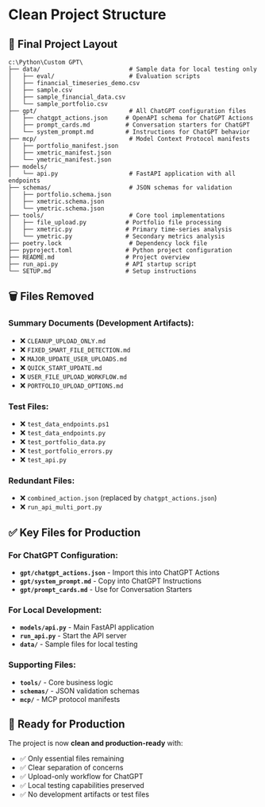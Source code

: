 # Clean Project Structure

## 📁 Final Project Layout

```
c:\Python\Custom GPT\
├── data/                         # Sample data for local testing only
│   ├── eval/                     # Evaluation scripts
│   ├── financial_timeseries_demo.csv
│   ├── sample.csv
│   ├── sample_financial_data.csv
│   └── sample_portfolio.csv
├── gpt/                          # All ChatGPT configuration files
│   ├── chatgpt_actions.json     # OpenAPI schema for ChatGPT Actions
│   ├── prompt_cards.md          # Conversation starters for ChatGPT
│   └── system_prompt.md         # Instructions for ChatGPT behavior
├── mcp/                          # Model Context Protocol manifests
│   ├── portfolio_manifest.json
│   ├── xmetric_manifest.json
│   └── ymetric_manifest.json
├── models/
│   └── api.py                    # FastAPI application with all endpoints
├── schemas/                      # JSON schemas for validation
│   ├── portfolio.schema.json
│   ├── xmetric.schema.json
│   └── ymetric.schema.json
├── tools/                        # Core tool implementations
│   ├── file_upload.py           # Portfolio file processing
│   ├── xmetric.py               # Primary time-series analysis
│   └── ymetric.py               # Secondary metrics analysis
├── poetry.lock                   # Dependency lock file
├── pyproject.toml               # Python project configuration
├── README.md                    # Project overview
├── run_api.py                   # API startup script
└── SETUP.md                     # Setup instructions
```

## 🗑️ Files Removed

### Summary Documents (Development Artifacts):
- ❌ `CLEANUP_UPLOAD_ONLY.md`
- ❌ `FIXED_SMART_FILE_DETECTION.md`
- ❌ `MAJOR_UPDATE_USER_UPLOADS.md`
- ❌ `QUICK_START_UPDATE.md`
- ❌ `USER_FILE_UPLOAD_WORKFLOW.md`
- ❌ `PORTFOLIO_UPLOAD_OPTIONS.md`

### Test Files:
- ❌ `test_data_endpoints.ps1`
- ❌ `test_data_endpoints.py`
- ❌ `test_portfolio_data.py`
- ❌ `test_portfolio_errors.py`
- ❌ `test_api.py`

### Redundant Files:
- ❌ `combined_action.json` (replaced by `chatgpt_actions.json`)
- ❌ `run_api_multi_port.py`

## ✅ Key Files for Production

### For ChatGPT Configuration:
- **`gpt/chatgpt_actions.json`** - Import this into ChatGPT Actions
- **`gpt/system_prompt.md`** - Copy into ChatGPT Instructions
- **`gpt/prompt_cards.md`** - Use for Conversation Starters

### For Local Development:
- **`models/api.py`** - Main FastAPI application
- **`run_api.py`** - Start the API server
- **`data/`** - Sample files for local testing

### Supporting Files:
- **`tools/`** - Core business logic
- **`schemas/`** - JSON validation schemas
- **`mcp/`** - MCP protocol manifests

## 🚀 Ready for Production

The project is now **clean and production-ready** with:
- ✅ Only essential files remaining
- ✅ Clear separation of concerns
- ✅ Upload-only workflow for ChatGPT
- ✅ Local testing capabilities preserved
- ✅ No development artifacts or test files
